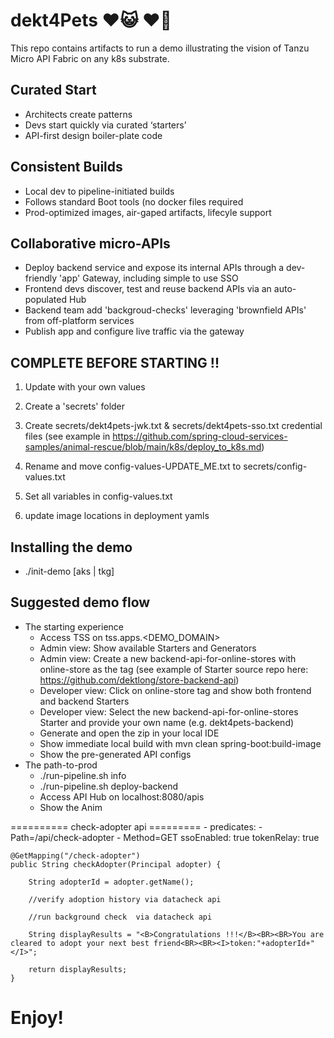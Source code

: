 
# dekt4Pets ♥️😺 ♥️🐶

This repo contains artifacts to run a demo illustrating the vision of Tanzu Micro API Fabric on any k8s substrate.

## Curated Start                                                   
- Architects create patterns                                      
- Devs start quickly via curated ‘starters’                           
- API-first design boiler-plate code                                  

## Consistent Builds                                                    
- Local dev to pipeline-initiated builds                          
- Follows standard Boot tools (no docker files required               
- Prod-optimized images, air-gaped artifacts, lifecyle support        

## Collaborative micro-APIs 
- Deploy backend service and expose its internal APIs through a dev-friendly 'app' Gateway, including simple to use SSO
- Frontend devs discover, test and reuse backend APIs via an auto-populated Hub
- Backend team add 'backgroud-checks' leveraging 'brownfield APIs' from off-platform services 
- Publish app and configure live traffic via the gateway

## COMPLETE BEFORE STARTING !!

1. Update with your own values

2. Create a 'secrets' folder

3. Create secrets/dekt4pets-jwk.txt & secrets/dekt4pets-sso.txt credential files
    (see example in https://github.com/spring-cloud-services-samples/animal-rescue/blob/main/k8s/deploy_to_k8s.md)

4. Rename and move config-values-UPDATE_ME.txt to secrets/config-values.txt

5. Set all variables in config-values.txt

6. update image locations in deployment yamls

## Installing the demo

- ./init-demo [aks | tkg]

## Suggested demo flow

- The starting experience
    - Access TSS on tss.apps.<DEMO_DOMAIN>
    - Admin view: Show available Starters and Generators
    - Admin view: Create a new backend-api-for-online-stores with online-store as the tag
        (see example of Starter source repo here: https://github.com/dektlong/store-backend-api)
    - Developer view: Click on online-store tag and show both frontend and backend Starters
    - Developer view: Select the new backend-api-for-online-stores Starter and provide your own name (e.g. dekt4pets-backend)
    - Generate and open the zip in your local IDE
    - Show immediate local build with mvn clean spring-boot:build-image
    - Show the pre-generated API configs
- The path-to-prod
    - ./run-pipeline.sh info 
    - ./run-pipeline.sh deploy-backend
    - Access API Hub on localhost:8080/apis
    - Show the Anim


========== check-adopter api =========
    - predicates:
        - Path=/api/check-adopter
        - Method=GET
    ssoEnabled: true
    tokenRelay: true

    @GetMapping("/check-adopter")
	public String checkAdopter(Principal adopter) {

    	String adopterId = adopter.getName();
    
	    //verify adoption history via datacheck api

    	//run background check  via datacheck api

		String displayResults = "<B>Congratulations !!!</B><BR><BR>You are cleared to adopt your next best friend<BR><BR><I>token:"+adopterId+"</I>";
		
	    return displayResults;
	}
# Enjoy!

